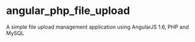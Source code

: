 # angular_php_file_upload
A simple file upload management application using AngularJS 1.6, PHP and MySQL

